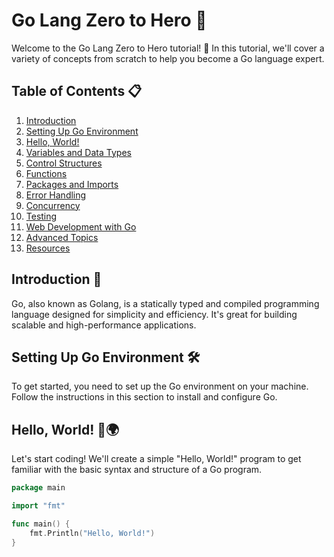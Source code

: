 # Go Lang Zero to Hero 🚀

Welcome to the Go Lang Zero to Hero tutorial! 🎉 In this tutorial, we'll cover a variety of concepts from scratch to help you become a Go language expert.

## Table of Contents 📋

1. [Introduction](#introduction)
2. [Setting Up Go Environment](#setting-up-go-environment)
3. [Hello, World!](#hello-world)
4. [Variables and Data Types](#variables-and-data-types)
5. [Control Structures](#control-structures)
6. [Functions](#functions)
7. [Packages and Imports](#packages-and-imports)
8. [Error Handling](#error-handling)
9. [Concurrency](#concurrency)
10. [Testing](#testing)
11. [Web Development with Go](#web-development-with-go)
12. [Advanced Topics](#advanced-topics)
13. [Resources](#resources)

## Introduction 👋

Go, also known as Golang, is a statically typed and compiled programming language designed for simplicity and efficiency. It's great for building scalable and high-performance applications.

## Setting Up Go Environment 🛠️

To get started, you need to set up the Go environment on your machine. Follow the instructions in this section to install and configure Go.

## Hello, World! 👋🌍

Let's start coding! We'll create a simple "Hello, World!" program to get familiar with the basic syntax and structure of a Go program.

```go
package main

import "fmt"

func main() {
    fmt.Println("Hello, World!")
}
```